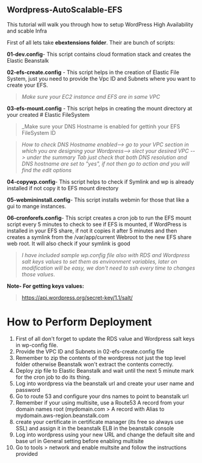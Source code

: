 ## Wordpress-AutoScalable-EFS
This tutorial will walk you through how to setup WordPress High Availability and scable Infra

First of all lets take **ebextensions folder**. Their are bunch of scripts:

**01-dev.config**- This script contains cloud formation stack and creates the Elastic Beanstalk

**02-efs-create.config** - This script helps in the creation of Elastic File System, just you need to provide the Vpc ID and Subnets where you want to create your EFS.

> _Make sure your EC2 instance and EFS are in same VPC_

**03-efs-mount.config** - This script helps in creating the mount directory at your created # Elastic FileSystem

> _Make sure your DNS Hostname is enabled for gettinh your EFS FileSystem ID

> _How to check DNS Hostname enabled--> go to your VPC section in which you are designing your Wordpress--> slect your desired VPC --> under the summary Tab just check that both DNS resolution and DNS hostname are set to "yes", if not then go to action and you will find the edit options_

**04-copywp.config**- This script helps to check if Symlink and wp is already installed if not copy it to EFS mount directory

**05-webmininstall.config**- This script installs webmin for those that like a gui to mange instances.

**06-cronforefs.config**- This script creates a cron job to run the EFS mount script every 5 minutes to check to see if EFS is mounted, if    WordPress is installed in your EFS share, if not it copies it after 5 minutes and then creates a symlink from the /var/app/current Webroot  to the new EFS share web root. It will also check if your symlink is good

> _I have included sample wp.config file also with RDS and Wordpress salt keys values to set them as environment variables, later on modification will be easy, we don't need to ssh every time to changes those values_.

**Note- For getting keys values:**
> https://api.wordpress.org/secret-key/1.1/salt/

# How to Perform Deployment

1. First of all don't forget to update the RDS value and Wordpress salt keys in wp-config file.
2. Provide the VPC ID and Subnets in 02-efs-create.config file
3. Remember to zip the contents of the wordpress not just the top level folder otherwise Beanstalk won't extract the contents  correctly.
4. Deploy zip file to Elastic Beanstalk and wait until the next 5 minute mark for the cron job to do its thing.
5. Log into wordpress via the beanstalk url and create your user name and password
6. Go to route 53 and configure your dns names to point to beanstalk url
7. Remember if your using multisite, use a Route53 A record from your domain names root (mydomain.com > A record with Alias to mydomain.aws-region.beanstalk.com
8. create your certificate in certificate manager (its free so always use SSL) and assign it in the beanstalk ELB in the beanstalk console
9. Log into wordpress using your new URL and change the default site and base url in General setting before enabling multisite
10. Go to tools > network and enable multsite and follow the instructions provided
